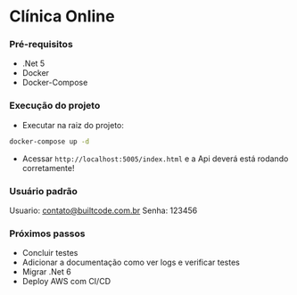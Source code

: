 # Clínica Online 


### Pré-requisitos

- .Net 5 
- Docker  
- Docker-Compose 

### Execução do projeto

- Executar na raiz do projeto:
```bash
docker-compose up -d
```

- Acessar `http://localhost:5005/index.html` e a Api deverá está rodando corretamente!

### Usuário padrão

Usuario: contato@builtcode.com.br
Senha: 123456

### Próximos passos

- Concluir testes 
- Adicionar a documentação como ver logs e verificar testes
- Migrar .Net 6
- Deploy AWS com CI/CD
